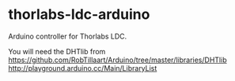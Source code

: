# thorlabs-ldc-arduino
Arduino controller for Thorlabs LDC.

You will need the DHTlib from 
https://github.com/RobTillaart/Arduino/tree/master/libraries/DHTlib
http://playground.arduino.cc/Main/LibraryList